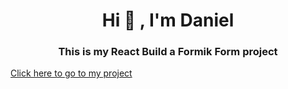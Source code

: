 <h1 align="center">Hi 👋 , I'm Daniel</h1>
<h3 align="center">This is my React Build a Formik Form project</h3>
<a href="https://iamfear.github.io/build-a-formik-form/">Click here to go to my project</a>
